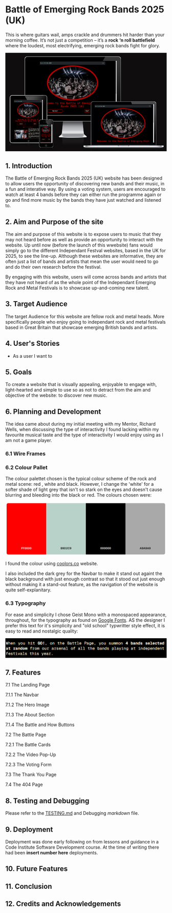 # Battle of Emerging Rock Bands 2025 (UK)

This is where guitars wail, amps crackle and drummers hit harder than your morning coffee. It’s not just a competition – it’s a **rock ‘n roll battlefield** where the loudest, most electrifying, emerging rock bands fight for glory.

![responsive views on all devices](assets/imgs/documentation/responsive-views.png)

## 1. Introduction

The Battle of Emerging Rock Bands 2025 (UK) website has been designed to allow users the opportunity of discovering new bands and their music, in a fun and interative way. By using a voting system, users are encouraged to watch at least 4 bands before they can either run the programme again or go and find more music by the bands they have just watched and listened to.

## 2. Aim and Purpose of the site

The aim and purpose of this website is to expose users to music that they may not heard before as well as provide an opportunity to interact with the website. Up until now (before the launch of this wwebsite) fans would simply go to the different Independant Festval websites, based in the UK for 2025, to see the line-up. Although these websites are informative, they are often just a list of bands and artists that mean the user would need to go and do their own research before the festival. 

By engaging with this website, users will come across bands and artists that they have not heard of as the whole point of the Independant Emerging Rock and Metal Festivals is to showcase up-and-coming new talent.

## 3. Target Audience

The target Audience for this website are fellow rock and metal heads. More specifically people who enjoy going to independant rock and metal festivals based in Great Britain that showcase emerging British bands and artists.

## 4. User's Stories

- As a user I want to 

## 5. Goals

To create a website that is visually appealing, enjoyable to engage with, light-hearted and simple to use so as not to detract from the aim and objective of the website: to discover new music.

## 6. Planning and Development

The idea came about during my initial meeting with my Mentor, Richard Wells, when discussing the type of interactivity I found lacking within my favourite musical taste and the type of interactivity I would enjoy using as I am not a game player.

### 6.1 Wire Frames

### 6.2 Colour Pallet

The colour palettet chosen is the typical colour scheme of the rock and metal scene: red , white and black. However, I change the 'white' for a softer shade of light grey that isn't so stark on the eyes and doesn't cause blurring and bleeding into the black or red. The colours chosen were:

![colour-palett](assets/imgs/documentation/colour-palett.png)

I found the colour using [coolors.co](https://coolors.co/) website.

I also included the dark grey for the Navbar to make it stand out againt the black background with just enough contrast so that it stood out just enough without making it a stand-out feature, as the navigation of the website is quite self-explanitary.

### 6.3 Typography

For ease and simplicity I chose Geist Mono with a monospaced appearance, throughout, for the typography as found on [Google Fonts](https://fonts.google.com/). AS the designer I prefer this text for it's simplicity and "old school" typwritter style effect, it is easy to read and nostalgic quality:

![Geist Mono Typography](<assets/imgs/documentation/Geist Mono.png>)

## 7. Features

7.1 The Landing Page

7.1.1 The Navbar

7.1.2 The Hero Image

7.1.3 The About Section

7.1.4 The Battle and How Buttons

7.2 The Battle Page 

7.2.1 The Battle Cards

7.2.2 The Video Pop-Up

7.2.3 The Voting Form

7.3 The Thank You Page

7.4 The 404 Page

## 8. Testing and Debugging

Please refer to the [TESTING.md](TESTING.md) and Debugging *markdown* file.

## 9. Deployment
 
 Deployment was done early following on from lessons and guidance in a Code Institute Software Development course. At the time of writing there had been **insert number here** deployments.

## 10. Future Features

## 11. Conclusion

## 12. Credits and Acknowledgements


          
